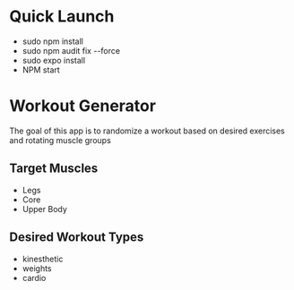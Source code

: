 # Quick Launch
- sudo npm install
- sudo npm audit fix --force
- sudo expo install
- NPM start

# Workout Generator
The goal of this app is to randomize a workout based on desired exercises and rotating muscle groups

## Target Muscles
- Legs
- Core
- Upper Body

## Desired Workout Types
- kinesthetic 
- weights
- cardio


